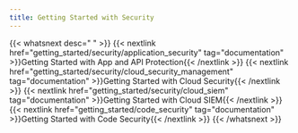 ```yaml
---
title: Getting Started with Security
---
```


{{< whatsnext desc=" " >}}
    {{< nextlink href="getting_started/security/application_security" tag="documentation" >}}Getting Started with App and API Protection{{< /nextlink >}}
    {{< nextlink href="getting_started/security/cloud_security_management" tag="documentation" >}}Getting Started with Cloud Security{{< /nextlink >}}
    {{< nextlink href="getting_started/security/cloud_siem" tag="documentation" >}}Getting Started with Cloud SIEM{{< /nextlink >}}
    {{< nextlink href="getting_started/code_security" tag="documentation" >}}Getting Started with Code Security{{< /nextlink >}}
{{< /whatsnext >}}
